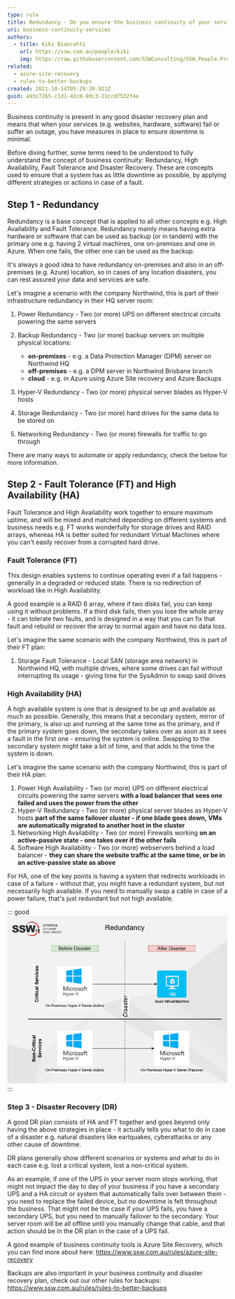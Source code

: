 ```yaml
---
type: rule
title: Redundancy - Do you ensure the business continuity of your services?
uri: business-continuity-services
authors:
  - title: Kiki Biancatti
    url: https://ssw.com.au/people/kiki
    img: https://raw.githubusercontent.com/SSWConsulting/SSW.People.Profiles/main/Kaique-Biancatti/Images/Kaique-Biancatti-Square.jpg
related:
  - azure-site-recovery
  - rules-to-better-backups
created: 2021-10-14T05:29:39.921Z
guid: a93c7265-c1d1-43c0-9dc3-21ccd7532f4e
---
```

Business continuity is present in any good disaster recovery plan and means that when your services (e.g. websites, hardware, software) fail or suffer an outage, you have measures in place to ensure downtime is minimal.        

<!--endintro-->

Before diving further, some terms need to be understood to fully understand the concept of business continuity: Redundancy, High Availability, Fault Tolerance and Disaster Recovery. These are concepts used to ensure that a system has as little downtime as possible, by applying different strategies or actions in case of a fault. 

## Step 1 - Redundancy

Redundancy is a base concept that is applied to all other concepts e.g. High Availability and Fault Tolerance. Redundancy mainly means having extra hardware or software that can be used as backup (or in tandem) with the primary one e.g. having 2 virtual machines, one on-premises and one in Azure. When one fails, the other one can be used as the backup.

It's always a good idea to have redundancy on-premises and also in an off-premises (e.g. Azure) location, so in cases of any location disasters, you can rest assured your data and services are safe.

Let's imagine a scenario with the company Northwind, this is part of their infrastructure redundancy in their HQ server room:

1. Power Redundancy - Two (or more) UPS on different electrical circuits powering the same servers
2. Backup Redundancy - Two (or more) backup servers on multiple physical locations: 

   * **on-premises** - e.g. a Data Protection Manager (DPM) server on Northwind HQ 
   * **off-premises** - e.g. a DPM server in Northwind Brisbane branch 
   * **cloud** - e.g. in Azure using Azure Site recovery and Azure Backups
3. Hyper-V Redundancy - Two (or more) physical server blades as Hyper-V hosts
4. Storage Redundancy - Two (or more) hard drives for the same data to be stored on
5. Networking Redundancy - Two (or more) firewalls for traffic to go through

There are many ways to automate or apply redundancy, check the below for more information.

## Step 2 - Fault Tolerance (FT) and High Availability (HA)

Fault Tolerance and High Availability work together to ensure maximum uptime, and will be mixed and matched depending on different systems and business needs e.g. FT works wonderfully for storage drives and RAID arrays, whereas HA is better suited for redundant Virtual Machines where you can't easily recover from a corrupted hard drive.

### Fault Tolerance (FT)

This design enables systems to continue operating even if a fail happens - generally in a degraded or reduced state. There is no redirection of workload like in High Availability.

A good example is a RAID 6 array, where if two disks fail, you can keep using it without problems. If a third disk fails, then you lose the whole array - it can tolerate two faults, and is designed in a way that you can fix that fault and rebuild or recover the array to normal again and have no data loss.

Let's imagine the same scenario with the company Northwind, this is part of their FT plan:

1. Storage Fault Tolerance - Local SAN (storage area network) in Northwind HQ, with multiple drives, where some drives can fail without interrupting its usage - giving time for the SysAdmin to swap said drives

### High Availability (HA)

A high available system is one that is designed to be up and available as much as possible. Generally, this means that a secondary system, mirror of the primary, is also up and running at the same time as the primary, and if the primary system goes down, the secondary takes over as soon as it sees a fault in the first one - ensuring the system is online. Swapping to the secondary system might take a bit of time, and that adds to the time the system is down.

Let's imagine the same scenario with the company Northwind, this is part of their HA plan:

1. Power High Availability - Two (or more) UPS on different electrical circuits powering the same servers **with a load balancer that sees one failed and uses the power from the other**
2. Hyper-V Redundancy - Two (or more) physical server blades as Hyper-V hosts **part of the same failover cluster - if one blade goes down, VMs are automatically migrated to another host in the cluster**
3. Networking High Availability - Two (or more) Firewalls working **on an active-passive state - one takes over if the other fails**
4. Software High Availability - Two (or more) webservers behind a load balancer - **they can share the website traffic at the same time, or be in an active-passive state as above**

For HA, one of the key points is having a system that redirects workloads in case of a failure - without that, you might have a redundant system, but not necessarily high available. If you need to manually swap a cable in case of a power failure, that's just redundant but not high available.

::: good
![Figure: Good Example - It's crucial to add a redundancy plan to your disaster recovery plan](redundancy2.png)
:::

### Step 3 - Disaster Recovery (DR)

A good DR plan consists of HA and FT together and goes beyond only having the above strategies in place - it actually tells you what to do in case of a disaster e.g. natural disasters like eartquakes, cyberattacks or any other cause of downtime.

DR plans generally show different scenarios or systems and what to do in each case e.g. lost a critical system, lost a non-critical system. 

As an example, if one of the UPS in your server room stops working, that might not impact the day to day of your business if you have a secondary UPS and a HA circuit or system that automatically fails over between them - you need to replace the failed device, but no downtime is felt throughout the business.
That might not be the case if your UPS fails, you have a secondary UPS, but you need to manually failover to the secondary. Your server room will be all offline until you manually change that cable, and that action should be in the DR plan in the case of a UPS fail.

A good example of business continuity tools is Azure Site Recovery, which you can find more about here: https://www.ssw.com.au/rules/azure-site-recovery

Backups are also important in your business continuity and disaster recovery plan, check out our other rules for backups: https://www.ssw.com.au/rules/rules-to-better-backups
